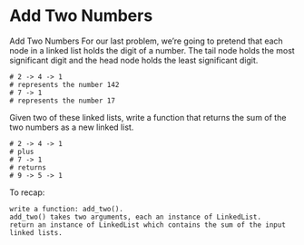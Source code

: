 # Add Two Numbers

Add Two Numbers
For our last problem, we’re going to pretend that each node in a linked list holds the digit of a number. The tail node holds the most significant digit and the head node holds the least significant digit.

    # 2 -> 4 -> 1
    # represents the number 142
    # 7 -> 1
    # represents the number 17

Given two of these linked lists, write a function that returns the sum of the two numbers as a new linked list.

    # 2 -> 4 -> 1
    # plus
    # 7 -> 1
    # returns
    # 9 -> 5 -> 1

To recap:

    write a function: add_two().
    add_two() takes two arguments, each an instance of LinkedList.
    return an instance of LinkedList which contains the sum of the input linked lists.
